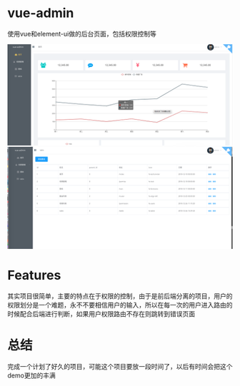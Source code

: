 # vue-admin

使用vue和element-ui做的后台页面，包括权限控制等

![Image text](https://github.com/henrY2Young/vue-admin/blob/master/screenShot/vue-admin1.png)
![Image text](https://github.com/henrY2Young/vue-admin/blob/master/screenShot/vue-admin.png)


# Features

其实项目很简单，主要的特点在于权限的控制，由于是前后端分离的项目，用户的权限划分是一个难题，永不不要相信用户的输入，所以在每一次的用户进入路由的时候配合后端进行判断，如果用户权限路由不存在则跳转到错误页面

# 总结
完成一个计划了好久的项目，可能这个项目要放一段时间了，以后有时间会把这个demo更加的丰满
